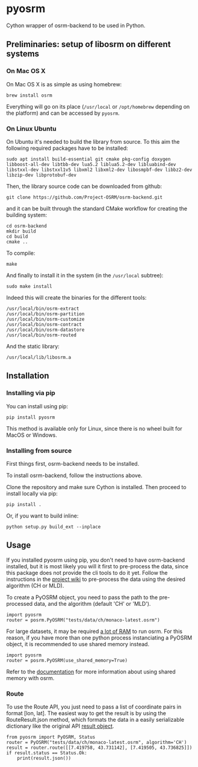 # pyosrm
Cython wrapper of osrm-backend to be used in Python.

## Preliminaries: setup of libosrm on different systems

### On Mac OS X

On Mac OS X is as simple as using homebrew:

```
brew install osrm
```

Everything will go on its place (`/usr/local` or `/opt/homebrew` depending on the platform) and can be accessed by `pyosrm`.

### On Linux Ubuntu

On Ubuntu it's needed to build the library from source. To this aim the following required packages have to be installed:

```
sudo apt install build-essential git cmake pkg-config doxygen libboost-all-dev libtbb-dev lua5.2 liblua5.2-dev libluabind-dev libstxxl-dev libstxxl1v5 libxml2 libxml2-dev libosmpbf-dev libbz2-dev libzip-dev libprotobuf-dev
```

Then, the library source code can be downloaded from github:

```
git clone https://github.com/Project-OSRM/osrm-backend.git
```

and it can be built through the standard CMake workflow for creating the building system:

```
cd osrm-backend
mkdir build
cd build
cmake ..
```

To compile:

```
make
```

And finally to install it in the system (in the `/usr/local` subtree):

```
sudo make install
```

Indeed this will create the binaries for the different tools:

```
/usr/local/bin/osrm-extract
/usr/local/bin/osrm-partition
/usr/local/bin/osrm-customize
/usr/local/bin/osrm-contract
/usr/local/bin/osrm-datastore
/usr/local/bin/osrm-routed
```

And the static library:

```
/usr/local/lib/libosrm.a
```

## Installation
### Installing via pip

You can install using pip:

```
pip install pyosrm
```
This method is available only for Linux, since there is no wheel built for MacOS or Windows.



### Installing from source
First things first, osrm-backend needs to be installed.

To install osrm-backend, follow the instructions above.

Clone the repository and make sure Cython is installed. Then proceed to install locally via pip:
```
pip install .
```
Or, if you want to build inline:
```
python setup.py build_ext --inplace
```

## Usage
If you installed pyosrm using pip, you don't need to have osrm-backend installed, but it is most likely you will it first to pre-process the data, since this package does not provide the cli tools to do it yet. Follow the instructions in the [project wiki](https://github.com/Project-OSRM/osrm-backend/wiki/Running-OSRM#quickstart) to pre-process the data using the desired algorithm (CH or MLD).

To create a PyOSRM object, you need to pass the path to the pre-processed data, and the algorithm (default 'CH' or 'MLD').
```
import pyosrm
router = posrm.PyOSRM("tests/data/ch/monaco-latest.osrm")
```
For large datasets, it may be required [a lot of RAM](https://github.com/Project-OSRM/osrm-backend/wiki/Disk-and-Memory-Requirements) to run osrm. For this reason, if you have more than one python process instanciating a PyOSRM object, it is recommended to use shared memory instead.
```
import pyosrm
router = posrm.PyOSRM(use_shared_memory=True)
```
Refer to the [documentation](https://github.com/Project-OSRM/osrm-backend/wiki/Configuring-and-using-Shared-Memory) for more information about using shared memory with osrm.
### Route
To use the Route API, you just need to pass a list of coordinate pairs in format [lon, lat]. The easiest way to get the result is by using the RouteResult.json method, which formats the data in a easily serializable dictionary like the original API [result object](http://project-osrm.org/docs/v5.22.0/api/?language=cURL#result-objects).
```
from pyosrm import PyOSRM, Status
router = PyOSRM("tests/data/ch/monaco-latest.osrm", algorithm='CH')
result = router.route([[7.419758, 43.731142], [7.419505, 43.736825]])
if result.status == Status.Ok:
    print(result.json())
```
